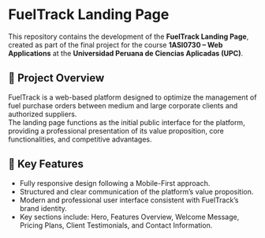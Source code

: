 # FuelTrack Landing Page

This repository contains the development of the **FuelTrack Landing Page**, created as part of the final project for the course **1ASI0730 – Web Applications** at the **Universidad Peruana de Ciencias Aplicadas (UPC)**.

## 🚀 Project Overview

FuelTrack is a web-based platform designed to optimize the management of fuel purchase orders between medium and large corporate clients and authorized suppliers.  
The landing page functions as the initial public interface for the platform, providing a professional presentation of its value proposition, core functionalities, and competitive advantages.

## 🌟 Key Features

- Fully responsive design following a Mobile-First approach.
- Structured and clear communication of the platform’s value proposition.
- Modern and professional user interface consistent with FuelTrack’s brand identity.
- Key sections include: Hero, Features Overview, Welcome Message, Pricing Plans, Client Testimonials, and Contact Information.
